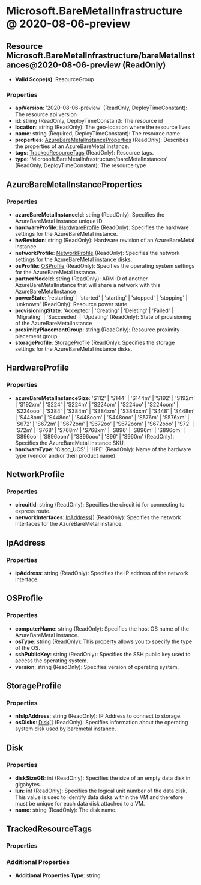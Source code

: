 # Microsoft.BareMetalInfrastructure @ 2020-08-06-preview

## Resource Microsoft.BareMetalInfrastructure/bareMetalInstances@2020-08-06-preview (ReadOnly)
* **Valid Scope(s)**: ResourceGroup
### Properties
* **apiVersion**: '2020-08-06-preview' (ReadOnly, DeployTimeConstant): The resource api version
* **id**: string (ReadOnly, DeployTimeConstant): The resource id
* **location**: string (ReadOnly): The geo-location where the resource lives
* **name**: string (Required, DeployTimeConstant): The resource name
* **properties**: [AzureBareMetalInstanceProperties](#azurebaremetalinstanceproperties) (ReadOnly): Describes the properties of an AzureBareMetal instance.
* **tags**: [TrackedResourceTags](#trackedresourcetags) (ReadOnly): Resource tags.
* **type**: 'Microsoft.BareMetalInfrastructure/bareMetalInstances' (ReadOnly, DeployTimeConstant): The resource type

## AzureBareMetalInstanceProperties
### Properties
* **azureBareMetalInstanceId**: string (ReadOnly): Specifies the AzureBareMetal instance unique ID.
* **hardwareProfile**: [HardwareProfile](#hardwareprofile) (ReadOnly): Specifies the hardware settings for the AzureBareMetal instance.
* **hwRevision**: string (ReadOnly): Hardware revision of an AzureBareMetal instance
* **networkProfile**: [NetworkProfile](#networkprofile) (ReadOnly): Specifies the network settings for the AzureBareMetal instance disks.
* **osProfile**: [OSProfile](#osprofile) (ReadOnly): Specifies the operating system settings for the AzureBareMetal instance.
* **partnerNodeId**: string (ReadOnly): ARM ID of another AzureBareMetalInstance that will share a network with this AzureBareMetalInstance
* **powerState**: 'restarting' | 'started' | 'starting' | 'stopped' | 'stopping' | 'unknown' (ReadOnly): Resource power state
* **provisioningState**: 'Accepted' | 'Creating' | 'Deleting' | 'Failed' | 'Migrating' | 'Succeeded' | 'Updating' (ReadOnly): State of provisioning of the AzureBareMetalInstance
* **proximityPlacementGroup**: string (ReadOnly): Resource proximity placement group
* **storageProfile**: [StorageProfile](#storageprofile) (ReadOnly): Specifies the storage settings for the AzureBareMetal instance disks.

## HardwareProfile
### Properties
* **azureBareMetalInstanceSize**: 'S112' | 'S144' | 'S144m' | 'S192' | 'S192m' | 'S192xm' | 'S224' | 'S224m' | 'S224om' | 'S224oo' | 'S224oom' | 'S224ooo' | 'S384' | 'S384m' | 'S384xm' | 'S384xxm' | 'S448' | 'S448m' | 'S448om' | 'S448oo' | 'S448oom' | 'S448ooo' | 'S576m' | 'S576xm' | 'S672' | 'S672m' | 'S672om' | 'S672oo' | 'S672oom' | 'S672ooo' | 'S72' | 'S72m' | 'S768' | 'S768m' | 'S768xm' | 'S896' | 'S896m' | 'S896om' | 'S896oo' | 'S896oom' | 'S896ooo' | 'S96' | 'S960m' (ReadOnly): Specifies the AzureBareMetal instance SKU.
* **hardwareType**: 'Cisco_UCS' | 'HPE' (ReadOnly): Name of the hardware type (vendor and/or their product name)

## NetworkProfile
### Properties
* **circuitId**: string (ReadOnly): Specifies the circuit id for connecting to express route.
* **networkInterfaces**: [IpAddress](#ipaddress)[] (ReadOnly): Specifies the network interfaces for the AzureBareMetal instance.

## IpAddress
### Properties
* **ipAddress**: string (ReadOnly): Specifies the IP address of the network interface.

## OSProfile
### Properties
* **computerName**: string (ReadOnly): Specifies the host OS name of the AzureBareMetal instance.
* **osType**: string (ReadOnly): This property allows you to specify the type of the OS.
* **sshPublicKey**: string (ReadOnly): Specifies the SSH public key used to access the operating system.
* **version**: string (ReadOnly): Specifies version of operating system.

## StorageProfile
### Properties
* **nfsIpAddress**: string (ReadOnly): IP Address to connect to storage.
* **osDisks**: [Disk](#disk)[] (ReadOnly): Specifies information about the operating system disk used by baremetal instance.

## Disk
### Properties
* **diskSizeGB**: int (ReadOnly): Specifies the size of an empty data disk in gigabytes.
* **lun**: int (ReadOnly): Specifies the logical unit number of the data disk. This value is used to identify data disks within the VM and therefore must be unique for each data disk attached to a VM.
* **name**: string (ReadOnly): The disk name.

## TrackedResourceTags
### Properties
### Additional Properties
* **Additional Properties Type**: string

